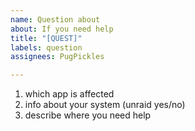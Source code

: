 ```yaml
---
name: Question about
about: If you need help
title: "[QUEST]"
labels: question
assignees: PugPickles

---
```


1. which app is affected
2. info about your system (unraid yes/no)
3. describe where you need help
